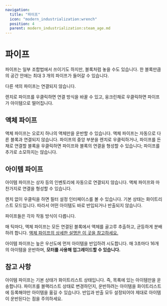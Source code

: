 ```yaml
---
navigation:
  title: "파이프"
  icon: "modern_industrialization:wrench"
  position: 4
  parent: modern_industrialization:steam_age.md
---
```


# 파이프

파이프는 일부 조합법에서 쓰이기도 하지만, 블록처럼 놓을 수도 있습니다. 한 블록만큼의 공간 안에는 최대 3 개의 파이프가 들어갈 수 있습니다.

다른 색의 파이프는 연결되지 않습니다.

렌치로 파이프를 우클릭하면 연결 방식을 바꿀 수 있고, 웅크린채로 우클릭하면 파이프가 아이템으로 떨어집니다.

## 액체 파이프

<ItemImage id="modern_industrialization:fluid_pipe" />

액체 파이프는 오로지 하나의 액체만을 운반할 수 있습니다. 액체 파이프는 자동으로 다른 블록과 연결되지 않습니다. 파이프의 중앙 부분을 렌치로 우클릭하거나, 파이프를 든 채로 연결할 블록을 우클릭하면 파이프와 블록의 연결을 형성할 수 있습니다; 파이프를 추가로 소모하지는 않습니다.

## 아이템 파이프

<ItemImage id="modern_industrialization:item_pipe" />

아이템 파이프는 상자 등의 인벤토리에 자동으로 연결되지 않습니다. 액체 파이프와 마찬가지로 연결을 형성할 수 있습니다.

렌치 없이 우클릭을 하면 필터 설정 인터페이스를 볼 수 있습니다. 기본 상태는 화이트리스트 모드입니다. 따라서 어떤 아이템도 바로 반입되거나 반출되지 않습니다.

파이프들은 각자 작동 방식이 다릅니다.

매 틱마다, 액체 파이프는 모든 연결된 블록에서 액체를 골고루 추출하고, 균등하게 분배하려 합니다. [액체 파이프의 상세한 설명은 이 곳을 참고하세요.](../midgame/fluid_transfer.md)

아이템 파이프는 높은 우선도에 먼저 아이템을 반입하려 시도합니다. 매 3초마다 16개의 아이템을 운반하며, **모터를 사용해 업그레이드할 수 있습니다.**

## 참고 사항

아이템 파이프는 기본 상태가 화이트리스트 상태입니다. 즉, 목록에 있는 아이템만을 운송합니다. 파이프를 블랙리스트 상태로 변경하던지, 운반하려는 아이템을 화이트리스트에 등록해야만 아이템을 옮길 수 있습니다. 반입과 반출 모두 설정되어야 제대로 아이템이 운반된다는 점을 주의하세요.

